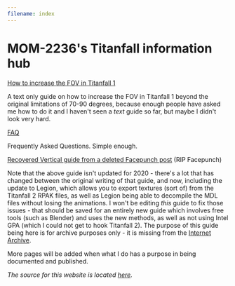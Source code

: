 ```yaml
---
filename: index
---
```


# MOM-2236's Titanfall information hub

[How to increase the FOV in Titanfall 1](/titanfall_research/fov.html)

A text only guide on how to increase the FOV in Titanfall 1 beyond the original limitations of 70-90 degrees, because enough people have asked me how to do it and I haven't seen a *text* guide so far, but maybe I didn't look very hard.

[FAQ](/titanfall_research/faq.html)

Frequently Asked Questions. Simple enough.

<!--
[IMC Off World Security Weapon Skins](/titanfall_research/imc-ows_skins.html)

A collection of my weapon skins - not all of them are finished, though.
-->

[Recovered Vertical guide from a deleted Facepunch post](/titanfall_research/vertical_titanfall_2_to_source.html) (RIP Facepunch)

Note that the above guide isn't updated for 2020 - there's a lot that has changed between the original writing of that guide, and now, including the update to Legion, which allows you to export textures (sort of) from the Titanfall 2 RPAK files, as well as Legion being able to decompile the MDL files without losing the animations. I won't be editing *this* guide to fix those issues - that should be saved for an entirely new guide which involves free tools (such as Blender) and uses the new methods, as well as not using Intel GPA (which I could not get to hook Titanfall 2). The purpose of this guide being here is for archive purposes only - it is missing from the [Internet Archive](https://web.archive.org/web/20190217012514/https://forum.facepunch.com/f/fbx/bskox/Tutorial-Titanfall-2-to-Source-WARNING-LONG-OP-LOTS-OF-IMAGES/1/).

<!---
[Weapon mod demos](/titanfall_research/cut_content.html)

A demo of some cut content - not all of it works.
--->

<!--
[](/titanfall_research/)

Placeholder
-->

More pages will be added when what I do has a purpose in being documented and published.

*The source for this website is located [here](https://github.com/mom-2236/titanfall_research).*
